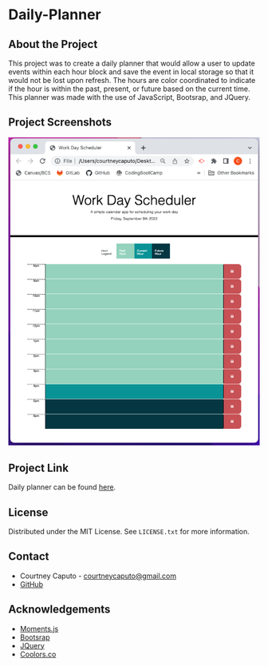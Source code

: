 # Daily-Planner

## About the Project
This project was to create a daily planner that would allow a user to update events within each hour block and save the event in local storage so that it would not be lost upon refresh. The hours are color coordinated to indicate if the hour is within the past, present, or future based on the current time. This planner was made with the use of JavaScript, Bootsrap, and JQuery.

## Project Screenshots
<img src="/assets/PlannerScreenshot.png">

## Project Link
Daily planner can be found <a href="https://courtneycaputo.github.io/Daily-Planner/">here</a>.


## License
Distributed under the MIT License. See `LICENSE.txt` for more information.

## Contact
* Courtney Caputo - courtneycaputo@gmail.com
* <a href="https://github.com/courtneycaputo">GitHub</a>


## Acknowledgements
* <a href="https://momentjs.com/">Moments.js</a>
* <a href="https://getbootstrap.com/">Bootsrap</a>
* <a href="https://jquery.com/">JQuery</a>
* <a href="https://coolors.co/">Coolors.co</a>
